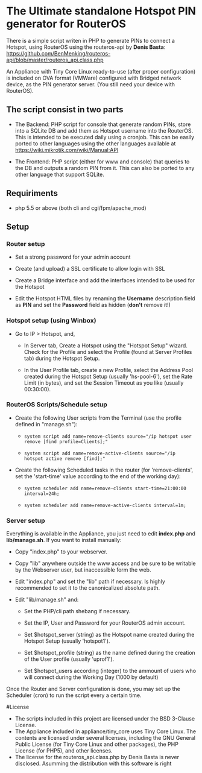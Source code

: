 # The Ultimate standalone Hotspot PIN generator for RouterOS

There is a simple script writen in PHP to generate PINs to connect a Hotspot, using RouterOS using the routeros-api by **Denis Basta**: https://github.com/BenMenking/routeros-api/blob/master/routeros_api.class.php

An Appliance with Tiny Core Linux ready-to-use (after proper configuration) is included on OVA format (VMWare) configured with Bridged network device, as the PIN generator server. (You still need your device with RouterOS).

## The script consist in two parts

* The Backend: PHP script for console that generate random PINs, store into a SQLite DB and add them as Hotspot username into the RouterOS. This is intended to be executed daily using a cronjob. This can be easily ported to other languages using the other languages available at https://wiki.mikrotik.com/wiki/Manual:API

* The Frontend: PHP script (either for www and console) that queries to the DB and outputs a random PIN from it. This can also be ported to any other language that support SQLite.

## Requiriments

* php 5.5 or above (both cli and cgi/fpm/apache_mod)

## Setup

### Router setup

* Set a strong password for your admin account

* Create (and upload) a SSL certificate to allow login with SSL

* Create a Bridge interface and add the interfaces intended to be used for the Hotspot

* Edit the Hotspot HTML files by renaming the **Username** description field as **PIN** and set the **Password** field as hidden (**don't** remove it!)

### Hotspot setup (using Winbox)

* Go to IP > Hotspot, and,

	* In Server tab, Create a Hotspot using the "Hotspot Setup" wizard. Check for the Profile and select the Profile (found at Server Profiles tab) during the Hotspot Setup.

	* In the User Profile tab, create a new Profile, select the Address Pool created during the Hotspot Setup (usually 'hs-pool-6'), set the Rate Limit (in bytes), and set the Session Timeout as you like (usually 00:30:00).

### RouterOS Scripts/Schedule setup

* Create the following User scripts from the Terminal (use the profile defined in "manage.sh"):

	* `system script add name=remove-clients source="/ip hotspot user remove [find profile=Clients];"`

	* `system script add name=remove-active-clients source="/ip hotspot active remove [find];"`

* Create the following Scheduled tasks in the router (for 'remove-clients', set the 'start-time' value according to the end of the working day):

	* `system scheduler add name=remove-clients start-time=21:00:00 interval=24h;`

	* `system scheduler add name=remove-active-clients interval=1m;`

### Server setup

Everything is available in the Appliance, you just need to edit **index.php** and **lib/manage.sh**. If you want to install manually:

* Copy "index.php" to your webserver.

* Copy "lib" anywhere outside the www access and be sure to be writable by the Webserver user, but inaccessible form the web.

* Edit "index.php" and set the "lib" path if necessary. Is highly recommended to set it to the canonicalized absolute path.

* Edit "lib/manage.sh" and:

	* Set the PHP/cli path shebang if necessary.

	* Set the IP, User and Password for your RouterOS admin account.

	* Set $hotspot_server (string) as the Hotspot name created during the Hotspot Setup (usually 'hotspot1').
	
	* Set $hotspot_profile (string) as the name defined during the creation of the User profile (usually 'uprof1').
	
	* Set $hotspot_users according (integer) to the ammount of users who will connect during the Working Day (1000 by default)

Once the Router and Server configuration is done, you may set up the Scheduler (cron) to run the script every a certain time.
 
#License

* The scripts included in this project are licensed under the BSD 3-Clause License.
* The Appliance included in appliance/tiny_core uses Tiny Core Linux. The contents are licensed under several licenses, including the GNU General Public License (for Tiny Core Linux and other packages), the PHP License (for PHP5), and other licenses.
* The license for the routeros_api.class.php by Denis Basta is never disclosed. Asumming the distribution with this software is right
